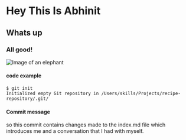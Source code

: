 # Hey This Is Abhinit 
## Whats up
### All good!



![Image of an elephant](https://images.pexels.com/photos/1054655/pexels-photo-1054655.jpeg)

#### code example
```
$ git init
Initialized empty Git repository in /Users/skills/Projects/recipe-repository/.git/
```





#### Commit message 
so this commit contains changes made to the index.md file which introduces me and a conversation that I had with myself. 






